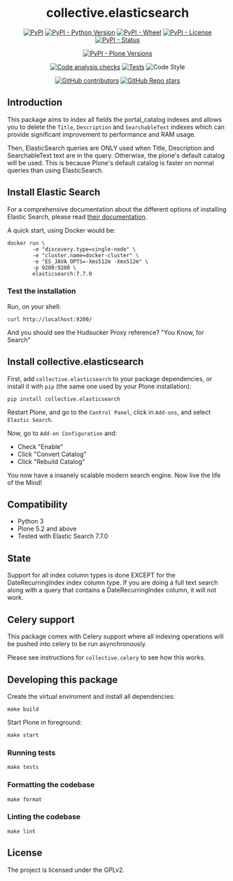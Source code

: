 <h1 align="center">collective.elasticsearch</h1>

<div align="center">

[![PyPI](https://img.shields.io/pypi/v/collective.elasticsearch)](https://pypi.org/project/collective.elasticsearch/)
[![PyPI - Python Version](https://img.shields.io/pypi/pyversions/collective.elasticsearch)](https://pypi.org/project/collective.elasticsearch/)
[![PyPI - Wheel](https://img.shields.io/pypi/wheel/collective.elasticsearch)](https://pypi.org/project/collective.elasticsearch/)
[![PyPI - License](https://img.shields.io/pypi/l/collective.elasticsearch)](https://pypi.org/project/collective.elasticsearch/)
[![PyPI - Status](https://img.shields.io/pypi/status/collective.elasticsearch)](https://pypi.org/project/collective.elasticsearch/)


[![PyPI - Plone Versions](https://img.shields.io/pypi/frameworkversions/plone/collective.elasticsearch)](https://pypi.org/project/collective.elasticsearch/)

[![Code analysis checks](https://github.com/collective/collective.elasticsearch/actions/workflows/code-analysis.yml/badge.svg)](https://github.com/collective/collective.elasticsearch/actions/workflows/code-analysis.yml)
[![Tests](https://github.com/collective/collective.elasticsearch/actions/workflows/tests.yml/badge.svg)](https://github.com/collective/collective.elasticsearch/actions/workflows/tests.yml)
![Code Style](https://img.shields.io/badge/Code%20Style-Black-000000)

[![GitHub contributors](https://img.shields.io/github/contributors/collective/collective.elasticsearch)](https://github.com/collective/collective.elasticsearch)
[![GitHub Repo stars](https://img.shields.io/github/stars/collective/collective.elasticsearch?style=social)](https://github.com/collective/collective.elasticsearch)

</div>

## Introduction

This package aims to index all fields the portal_catalog indexes and allows you to delete the `Title`, `Description` and `SearchableText` indexes which can provide significant improvement to performance and RAM usage.

Then, ElasticSearch queries are ONLY used when Title, Description and SearchableText text are in the query. Otherwise, the plone's default catalog will be used. This is because Plone's default catalog is faster on normal queries than using ElasticSearch.


## Install Elastic Search

For a comprehensive documentation about the different options of installing Elastic Search, please read [their documentation](https://www.elastic.co/guide/en/elasticsearch/reference/7.7/install-elasticsearch.html).

A quick start, using Docker would be:

```shell
docker run \
		-e "discovery.type=single-node" \
		-e "cluster.name=docker-cluster" \
		-e "ES_JAVA_OPTS=-Xms512m -Xmx512m" \
		-p 9200:9200 \
		elasticsearch:7.7.0
```

### Test the installation

Run, on your shell:

```shell
curl http://localhost:9200/
```
And you should see the Hudsucker Proxy reference? "You Know, for Search"

## Install collective.elasticsearch

First, add `collective.elasticsearch` to your package dependencies, or install it with `pip` (the same one used by your Plone installation):

```shell
pip install collective.elasticsearch
```

Restart Plone, and go to the `Control Panel`, click in `Add-ons`, and select `Elastic Search`.

Now, go to `Add-on Configuration` and:

- Check "Enable"
- Click "Convert Catalog"
- Click "Rebuild Catalog"

You now have a insanely scalable modern search engine. Now live the life of the Mind!


## Compatibility

- Python 3
- Plone 5.2 and above
- Tested with Elastic Search 7.7.0

## State

Support for all index column types is done EXCEPT for the DateRecurringIndex index column type. If you are doing a full text search along with a query that contains a DateRecurringIndex column, it will not work.


## Celery support

This package comes with Celery support where all indexing operations will be pushed into celery to be run asynchronously.

Please see instructions for `collective.celery` to see how this works.

## Developing this package

Create the virtual enviroment and install all dependencies:

```shell
make build
```

Start Plone in foreground:

```shell
make start
```


### Running tests

```shell
make tests
```


### Formatting the codebase

```shell
make format
```

### Linting the codebase

```shell
make lint
```

## License

The project is licensed under the GPLv2.

